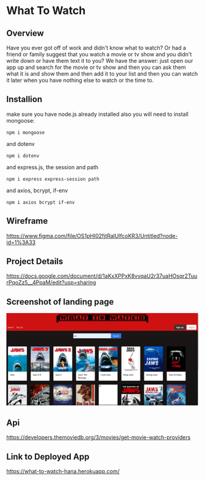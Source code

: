 # What To Watch


## Overview
Have you ever got off of work and didn't know what to watch? Or had a friend or family suggest that you watch a movie or tv show and you didn't write down or have them text it to you? We have the answer: just open our app up and search for the movie or tv show and then you can ask them what it is and show them and then add it to your list and then you can watch it later when you have nothing else to watch or the time to.

## Installion
make sure you have node.js already installed also you will need to install mongoose:

```
npm i mongoose
```

and dotenv

```
npm i dotenv
```

and express.js, the session and path
```
npm i express express-session path
```
and axios, bcrypt, if-env
```
npm i axios bcrypt if-env
``` 

## Wireframe
https://www.figma.com/file/OS1pHI02fjtRalUlfcoKR3/Untitled?node-id=1%3A33 

## Project Details
https://docs.google.com/document/d/1aKxXPPxK8vvqaU2r37uaHOsqr2TuurPqoZz5__4PpaM/edit?usp=sharing

## Screenshot of landing page
![images of landing page](assets/images/Screenshot-landing-page-with-results.png)

## Api 
https://developers.themoviedb.org/3/movies/get-movie-watch-providers

## Link to Deployed App
https://what-to-watch-hana.herokuapp.com/